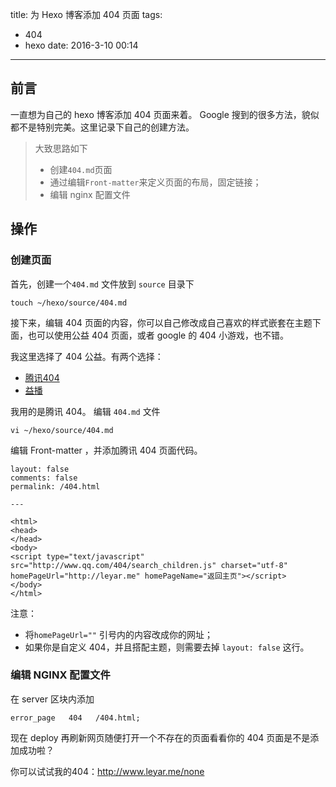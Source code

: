 title: 为 Hexo 博客添加 404 页面
tags:
- 404
- hexo
date: 2016-3-10 00:14

---

## 前言

一直想为自己的 hexo 博客添加 404 页面来着。 Google 搜到的很多方法，貌似都不是特别完美。这里记录下自己的创建方法。

> 大致思路如下
> + 创建`404.md`页面
> + 通过编辑`Front-matter`来定义页面的布局，固定链接； 
> + 编辑 nginx 配置文件

<!--more-->

## 操作

### 创建页面

首先，创建一个`404.md` 文件放到 `source` 目录下

```
touch ~/hexo/source/404.md
```
接下来，编辑 404 页面的内容，你可以自己修改成自己喜欢的样式嵌套在主题下面，也可以使用公益 404 页面，或者 google 的 404 小游戏，也不错。

我这里选择了 404 公益。有两个选择：

+ [腾讯404](http://www.qq.com/404/)
+ [益播](http://yibo.iyiyun.com/Home/Index/web404)

我用的是腾讯 404。 编辑 `404.md` 文件

```
vi ~/hexo/source/404.md
```
编辑 Front-matter ，并添加腾讯 404 页面代码。

```
layout: false 
comments: false
permalink: /404.html

---

<html>
<head>
</head>
<body>
<script type="text/javascript" src="http://www.qq.com/404/search_children.js" charset="utf-8" homePageUrl="http://leyar.me" homePageName="返回主页"></script>
</body>
</html>
```
注意：

+ 将`homePageUrl=""` 引号内的内容改成你的网址；
+ 如果你是自定义 404，并且搭配主题，则需要去掉 `layout: false` 这行。

### 编辑 NGINX 配置文件

在 server 区块内添加

``` 
error_page   404   /404.html;
```

现在 deploy 再刷新网页随便打开一个不存在的页面看看你的 404 页面是不是添加成功啦？

你可以试试我的404：http://www.leyar.me/none


